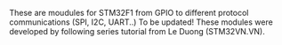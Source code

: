 These are moudules for STM32F1 from GPIO to different protocol communications (SPI, I2C, UART..) To be updated!
These modules were developed by following series tutorial from Le Duong (STM32VN.VN).
